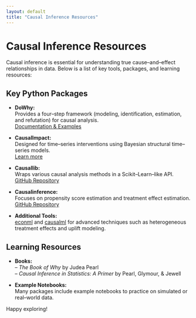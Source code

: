 ```yaml
---
layout: default
title: "Causal Inference Resources"
---
```


# Causal Inference Resources

Causal inference is essential for understanding true cause–and–effect relationships in data. Below is a list of key tools, packages, and learning resources:

## Key Python Packages
- **DoWhy:**  
  Provides a four–step framework (modeling, identification, estimation, and refutation) for causal analysis.  
  [Documentation & Examples](https://microsoft.github.io/dowhy/)
  
- **CausalImpact:**  
  Designed for time–series interventions using Bayesian structural time–series models.  
  [Learn more](https://google.github.io/CausalImpact/)

- **Causallib:**  
  Wraps various causal analysis methods in a Scikit–Learn–like API.  
  [GitHub Repository](https://github.com/IBM/causallib)

- **Causalinference:**  
  Focuses on propensity score estimation and treatment effect estimation.  
  [GitHub Repository](https://github.com/laurencium/causalinference)

- **Additional Tools:**  
  [econml](https://github.com/microsoft/EconML) and [causalml](https://github.com/uber/causalml) for advanced techniques such as heterogeneous treatment effects and uplift modeling.

## Learning Resources
- **Books:**  
  – *The Book of Why* by Judea Pearl  
  – *Causal Inference in Statistics: A Primer* by Pearl, Glymour, & Jewell

- **Example Notebooks:**  
  Many packages include example notebooks to practice on simulated or real–world data.

Happy exploring!